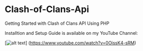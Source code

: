 # Clash-of-Clans-Api
Getting Started with Clash of Clans API Using PHP

Installtion and Setup Guide is available on my YouTube Channel:

[![alt text](https://github.com/KingCobra2018/Clash-of-Clans-Api/blob/master/thumbnail.png)]
(https://www.youtube.com/watch?v=0OissK4-sRM)
